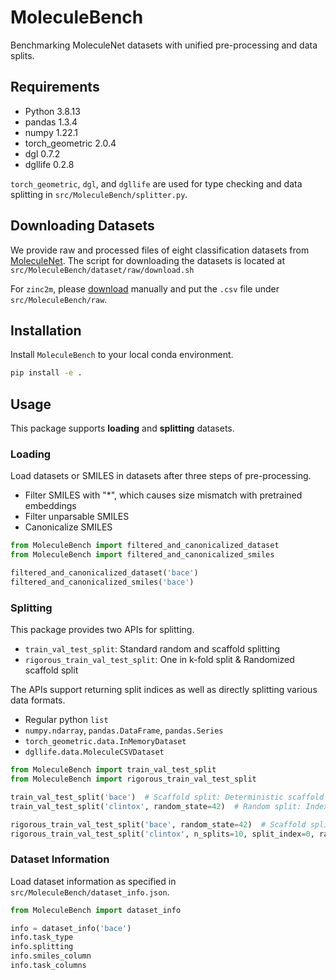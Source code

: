 # MoleculeBench

Benchmarking MoleculeNet datasets with unified pre-processing and data splits.

## Requirements

- Python 3.8.13
- pandas 1.3.4
- numpy 1.22.1
- torch_geometric 2.0.4
- dgl 0.7.2
- dgllife 0.2.8

`torch_geometric`, `dgl`, and `dgllife` are used for type checking and data splitting in `src/MoleculeBench/splitter.py`.

## Downloading Datasets

We provide raw and processed files of eight classification datasets from [MoleculeNet](https://moleculenet.org/). The script for downloading the datasets is located at `src/MoleculeBench/dataset/raw/download.sh`

For `zinc2m`, please [download](https://drive.google.com/file/d/1Y45zTHwWqtuliaTHRsLkr4RUtHW_jlLn/view?usp=sharing) manually and put the `.csv` file under `src/MoleculeBench/raw`.

## Installation

Install `MoleculeBench` to your local conda environment.

```bash
pip install -e .
```

## Usage
This package supports **loading** and **splitting** datasets.

### Loading
Load datasets or SMILES in datasets after three steps of pre-processing.

- Filter SMILES with "*", which causes size mismatch with pretrained embeddings
- Filter unparsable SMILES
- Canonicalize SMILES

```python
from MoleculeBench import filtered_and_canonicalized_dataset
from MoleculeBench import filtered_and_canonicalized_smiles

filtered_and_canonicalized_dataset('bace')
filtered_and_canonicalized_smiles('bace')
```

### Splitting
This package provides two APIs for splitting.

 * `train_val_test_split`: Standard random and scaffold splitting
 * `rigorous_train_val_test_split`: One in k-fold split & Randomized scaffold split

The APIs support returning split indices as well as directly splitting various data formats.

 * Regular python `list`
 * `numpy.ndarray`, `pandas.DataFrame`, `pandas.Series`
 * `torch_geometric.data.InMemoryDataset`
 * `dgllife.data.MoleculeCSVDataset`

```python
from MoleculeBench import train_val_test_split
from MoleculeBench import rigorous_train_val_test_split

train_val_test_split('bace')  # Scaffold split: Deterministic scaffold split.
train_val_test_split('clintox', random_state=42)  # Random split: Index after shuffling.

rigorous_train_val_test_split('bace', random_state=42)  # Scaffold split: Randomized scaffold split.
rigorous_train_val_test_split('clintox', n_splits=10, split_index=0, random_state=42)  # Random split: One in k-fold split.
```

### Dataset Information

Load dataset information as specified in `src/MoleculeBench/dataset_info.json`.

```python
from MoleculeBench import dataset_info

info = dataset_info('bace')
info.task_type
info.splitting
info.smiles_column
info.task_columns
```
